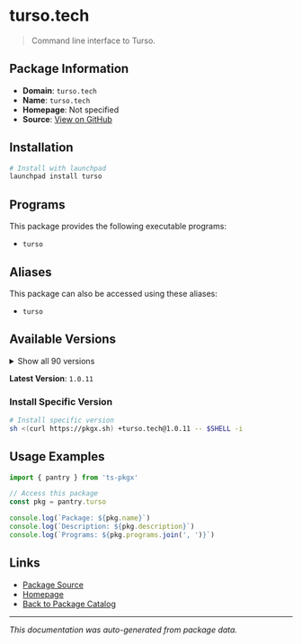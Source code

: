# turso.tech

> Command line interface to Turso.

## Package Information

- **Domain**: `turso.tech`
- **Name**: `turso.tech`
- **Homepage**: Not specified
- **Source**: [View on GitHub](https://github.com/pkgxdev/pantry/tree/main/projects/turso.tech/package.yml)

## Installation

```bash
# Install with launchpad
launchpad install turso
```

## Programs

This package provides the following executable programs:

- `turso`

## Aliases

This package can also be accessed using these aliases:

- `turso`

## Available Versions

<details>
<summary>Show all 90 versions</summary>

- `1.0.11`, `1.0.10`, `1.0.9`, `1.0.8`, `1.0.7`
- `1.0.6`, `1.0.5`, `1.0.4`, `1.0.3`, `1.0.2`
- `1.0.1`, `1.0.0`, `0.100.1`, `0.100.0`, `0.99.1`
- `0.99.0`, `0.98.2`, `0.98.1`, `0.98.0`, `0.97.2`
- `0.97.1`, `0.97.0`, `0.96.5`, `0.96.4`, `0.96.3`
- `0.96.2`, `0.96.1`, `0.96.0`, `0.95.2`, `0.95.1`
- `0.95.0`, `0.94.0`, `0.93.8`, `0.93.7`, `0.93.6`
- `0.93.5`, `0.93.4`, `0.93.3`, `0.93.2`, `0.93.1`
- `0.93.0`, `0.92.1`, `0.92.0`, `0.91.1`, `0.91.0`
- `0.90.7`, `0.90.6`, `0.90.5`, `0.90.4`, `0.90.3`
- `0.90.2`, `0.90.1`, `0.90.0`, `0.89.0`, `0.88.9`
- `0.88.8`, `0.88.7`, `0.88.6`, `0.88.5`, `0.88.4`
- `0.88.3`, `0.88.2`, `0.88.1`, `0.88.0`, `0.87.9`
- `0.87.8`, `0.87.7`, `0.87.6`, `0.87.5`, `0.87.4`
- `0.87.3`, `0.87.2`, `0.87.1`, `0.87.0`, `0.86.3`
- `0.86.2`, `0.86.1`, `0.86.0`, `0.85.3`, `0.85.2`
- `0.85.1`, `0.85.0`, `0.84.1`, `0.84.0`, `0.83.1`
- `0.83.0`, `0.82.0`, `0.81.0`, `0.80.1`, `0.80.0`

</details>

**Latest Version**: `1.0.11`

### Install Specific Version

```bash
# Install specific version
sh <(curl https://pkgx.sh) +turso.tech@1.0.11 -- $SHELL -i
```

## Usage Examples

```typescript
import { pantry } from 'ts-pkgx'

// Access this package
const pkg = pantry.turso

console.log(`Package: ${pkg.name}`)
console.log(`Description: ${pkg.description}`)
console.log(`Programs: ${pkg.programs.join(', ')}`)
```

## Links

- [Package Source](https://github.com/pkgxdev/pantry/tree/main/projects/turso.tech/package.yml)
- [Homepage](#)
- [Back to Package Catalog](../package-catalog.md)

---

*This documentation was auto-generated from package data.*
